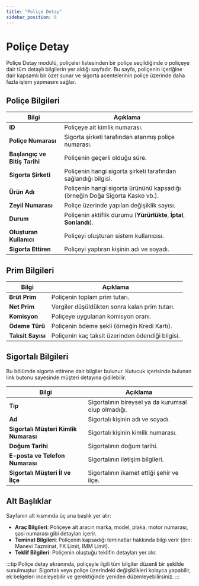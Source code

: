 ```yaml
---
title: "Poliçe Detay"
sidebar_position: 8
---
```


# Poliçe Detay

Poliçe Detay modülü, poliçeler listesinden bir poliçe seçildiğinde o poliçeye dair tüm detaylı bilgilerin yer aldığı sayfadır. Bu sayfa, poliçenin içeriğine dair kapsamlı bir özet sunar ve sigorta acentelerinin poliçe üzerinde daha fazla işlem yapmasını sağlar.

## Poliçe Bilgileri

| Bilgi               | Açıklama                                                                          |
|---------------------|-----------------------------------------------------------------------------------|
| **ID**              | Poliçeye ait kimlik numarası.                                                     |
| **Poliçe Numarası** | Sigorta şirketi tarafından atanmış poliçe numarası.                               |
| **Başlangıç ve Bitiş Tarihi** | Poliçenin geçerli olduğu süre.                                           |
| **Sigorta Şirketi** | Poliçenin hangi sigorta şirketi tarafından sağlandığı bilgisi.                    |
| **Ürün Adı**        | Poliçenin hangi sigorta ürününü kapsadığı (örneğin Doğa Sigorta Kasko vb.).       |
| **Zeyil Numarası**  | Poliçe üzerinde yapılan değişiklik sayısı.                                        |
| **Durum**           | Poliçenin aktiflik durumu (**Yürürlükte**, **İptal**, **Sonlandı**).               |
| **Oluşturan Kullanıcı** | Poliçeyi oluşturan sistem kullanıcısı.                                         |
| **Sigorta Ettiren** | Poliçeyi yaptıran kişinin adı ve soyadı.                                          |

## Prim Bilgileri

| Bilgi             | Açıklama                                                                          |
|-------------------|-----------------------------------------------------------------------------------|
| **Brüt Prim**     | Poliçenin toplam prim tutarı.                                                     |
| **Net Prim**      | Vergiler düşüldükten sonra kalan prim tutarı.                                     |
| **Komisyon**      | Poliçeye uygulanan komisyon oranı.                                                |
| **Ödeme Türü**    | Poliçenin ödeme şekli (örneğin Kredi Kartı).                                      |
| **Taksit Sayısı** | Poliçenin kaç taksit üzerinden ödendiği bilgisi.                                  |

## Sigortalı Bilgileri

Bu bölümde sigorta ettirene dair bilgiler bulunur. Kutucuk içerisinde bulunan link butonu sayesinde müşteri detayına gidilebilir.

| Bilgi                         | Açıklama                                                                          |
|------------------------------|-----------------------------------------------------------------------------------|
| **Tip**                      | Sigortalının bireysel ya da kurumsal olup olmadığı.                               |
| **Ad**                       | Sigortalı kişinin adı ve soyadı.                                                  |
| **Sigortalı Müşteri Kimlik Numarası** | Sigortalı kişinin kimlik numarası.                                       |
| **Doğum Tarihi**             | Sigortalının doğum tarihi.                                                        |
| **E-posta ve Telefon Numarası** | Sigortalının iletişim bilgileri.                                               |
| **Sigortalı Müşteri İl ve İlçe** | Sigortalının ikamet ettiği şehir ve ilçe.                                      |

## Alt Başlıklar

Sayfanın alt kısmında üç ana başlık yer alır:

- **Araç Bilgileri**: Poliçeye ait aracın marka, model, plaka, motor numarası, şasi numarası gibi detayları içerir.
- **Teminat Bilgileri**: Poliçenin kapsadığı teminatlar hakkında bilgi verir (örn: Manevi Tazminat, FK Limit, IMM Limit).
- **Teklif Bilgileri**: Poliçenin oluştuğu teklifin detayları yer alır.

:::tip
Poliçe detay ekranında, poliçeyle ilgili tüm bilgiler düzenli bir şekilde sunulmuştur. Sigortalı veya poliçe üzerindeki değişiklikleri kolayca yapabilir, ek belgeleri inceleyebilir ve gerektiğinde yeniden düzenleyebilirsiniz.
:::